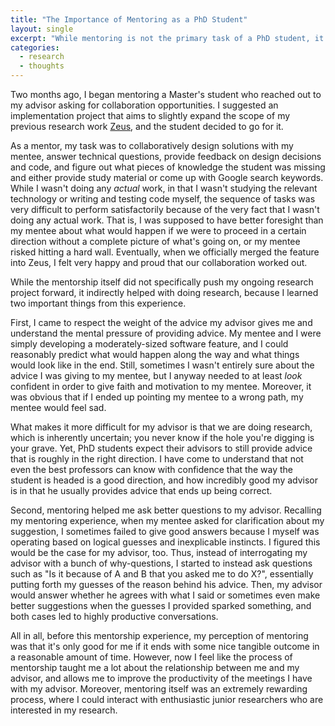 ```yaml
---
title: "The Importance of Mentoring as a PhD Student"
layout: single
excerpt: "While mentoring is not the primary task of a PhD student, it seems to help in doing research."
categories:
  - research
  - thoughts
---
```


Two months ago, I began mentoring a Master's student who reached out to my advisor asking for collaboration opportunities.
I suggested an implementation project that aims to slightly expand the scope of my previous research work [Zeus](https://ml.energy/zeus), and the student decided to go for it.

As a mentor, my task was to collaboratively design solutions with my mentee, answer technical questions, provide feedback on design decisions and code, and figure out what pieces of knowledge the student was missing and either provide study material or come up with Google search keywords.
While I wasn't doing any *actual* work, in that I wasn't studying the relevant technology or writing and testing code myself, the sequence of tasks was very difficult to perform satisfactorily because of the very fact that I wasn't doing any actual work.
That is, I was supposed to have better foresight than my mentee about what would happen if we were to proceed in a certain direction without a complete picture of what's going on, or my mentee risked hitting a hard wall.
Eventually, when we officially merged the feature into Zeus, I felt very happy and proud that our collaboration worked out.

While the mentorship itself did not specifically push my ongoing research project forward, it indirectly helped with doing research, because I learned two important things from this experience.

First, I came to respect the weight of the advice my advisor gives me and understand the mental pressure of providing advice.
My mentee and I were simply developing a moderately-sized software feature, and I could reasonably predict what would happen along the way and what things would look like in the end.
Still, sometimes I wasn't entirely sure about the advice I was giving to my mentee, but I anyway needed to at least *look* confident in order to give faith and motivation to my mentee.
Moreover, it was obvious that if I ended up pointing my mentee to a wrong path, my mentee would feel sad.

What makes it more difficult for my advisor is that we are doing research, which is inherently uncertain; you never know if the hole you're digging is your grave.
Yet, PhD students expect their advisors to still provide advice that is roughly in the right direction.
I have come to understand that not even the best professors can know with confidence that the way the student is headed is a good direction, and how incredibly good my advisor is in that he usually provides advice that ends up being correct.

Second, mentoring helped me ask better questions to my advisor.
Recalling my mentoring experience, when my mentee asked for clarification about my suggestion, I sometimes failed to give good answers because I myself was operating based on logical guesses and inexplicable instincts.
I figured this would be the case for my advisor, too.
Thus, instead of interrogating my advisor with a bunch of why-questions, I started to instead ask questions such as "Is it because of A and B that you asked me to do X?", essentially putting forth my guesses of the reason behind his advice.
Then, my advisor would answer whether he agrees with what I said or sometimes even make better suggestions when the guesses I provided sparked something, and both cases led to highly productive conversations.

All in all, before this mentorship experience, my perception of mentoring was that it's only good for me if it ends with some nice tangible outcome in a reasonable amount of time.
However, now I feel like the process of mentorship taught me a lot about the relationship between me and my advisor, and allows me to improve the productivity of the meetings I have with my advisor.
Moreover, mentoring itself was an extremely rewarding process, where I could interact with enthusiastic junior researchers who are interested in my research. 
